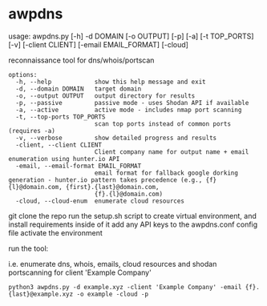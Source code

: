 # awpdns

usage: awpdns.py [-h] -d DOMAIN [-o OUTPUT] [-p] [-a] [-t TOP_PORTS] [-v] [-client CLIENT] [-email EMAIL_FORMAT] [-cloud]

reconnaissance tool for dns/whois/portscan

```
options:
  -h, --help            show this help message and exit
  -d, --domain DOMAIN   target domain
  -o, --output OUTPUT   output directory for results
  -p, --passive         passive mode - uses Shodan API if available
  -a, --active          active mode - includes nmap port scanning
  -t, --top-ports TOP_PORTS
                        scan top ports instead of common ports (requires -a)
  -v, --verbose         show detailed progress and results
  -client, --client CLIENT
                        Client company name for output name + email enumeration using hunter.io API
  -email, --email-format EMAIL_FORMAT
                        email format for fallback google dorking generation - hunter.io pattern takes precedence (e.g., {f}{l}@domain.com, {first}.{last}@domain.com,
                        {f}.{l}@domain.com)
  -cloud, --cloud-enum  enumerate cloud resources
```

git clone the repo
run the setup.sh script to create virtual environment, and install requirements inside of it
add any API keys to the awpdns.conf config file
activate the environment 

run the tool:

i.e. enumerate dns, whois, emails, cloud resources and shodan portscanning for client 'Example Company'

`python3 awpdns.py -d example.xyz -client 'Example Company' -email {f}.{last}@example.xyz -o example -cloud -p`
